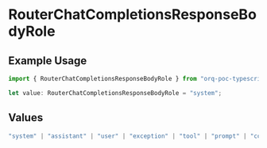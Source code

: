 # RouterChatCompletionsResponseBodyRole

## Example Usage

```typescript
import { RouterChatCompletionsResponseBodyRole } from "orq-poc-typescript/models/operations";

let value: RouterChatCompletionsResponseBodyRole = "system";
```

## Values

```typescript
"system" | "assistant" | "user" | "exception" | "tool" | "prompt" | "correction" | "expected_output"
```